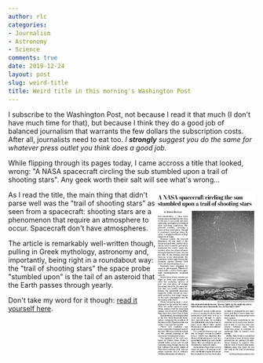 ```yaml
---
author: rlc
categories:
- Journalism
- Astronomy
- Science
comments: true
date: 2019-12-24
layout: post
slug: weird-title
title: Weird title in this morning's Washington Post
---
```


I subscribe to the Washington Post, not because I read it that much (I don't have much time for that), but because I think they do a good job of balanced journalism that warrants the few dollars the subscription costs. After all, journalists need to eat too. _I **strongly** suggest you do the same for whatever press outlet you think does a good job._

While flipping through its pages today, I came accross a title that looked, wrong: "A NASA spacecraft circling the sub stumbled upon a trail of shooting stars". Any geek worth their salt will see what's wrong...

<!--more-->

<img src="/assets/2019/12/title.png" width="200" align="right" />As I read the title, the main thing that didn't parse well was the "trail of shooting stars" as seen from a spacecraft: shooting stars are a phenomenon that require an atmosphere to occur. Spacecraft don't have atmospheres.

The article is remarkably well-written though, pulling in Greek mythology, astronomy and, importantly, being right in a roundabout way: the "trail of shooting stars" the space probe "stumbled upon" is the tail of an asteroid that the Earth passes through yearly.

Don't take my word for it though: [read it yourself here](https://www.washingtonpost.com/science/2019/12/20/nasa-spacecraft-circling-sun-stumbled-upon-trail-shooting-stars/).